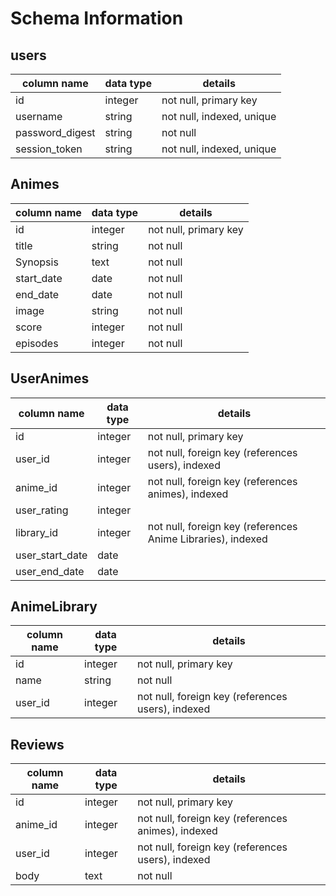 # Schema Information

## users
column name     | data type | details
----------------|-----------|-----------------------
id              | integer   | not null, primary key
username        | string    | not null, indexed, unique
password_digest | string    | not null
session_token   | string    | not null, indexed, unique

## Animes
column name | data type | details
------------|-----------|-----------------------
id          | integer   | not null, primary key
title       | string    | not null
Synopsis    | text      | not null
start_date  | date      | not null
end_date    | date      | not null
image       | string    | not null
score       | integer   | not null
episodes    | integer   | not null  

## UserAnimes
column name     | data type | details
----------------|-----------|-----------------------
id              | integer   | not null, primary key
user_id         | integer   | not null, foreign key (references users), indexed
anime_id        | integer   | not null, foreign key (references animes), indexed
user_rating     | integer   |
library_id      | integer   | not null, foreign key (references Anime Libraries), indexed
user_start_date | date      |
user_end_date   | date      |

## AnimeLibrary
column name   | data type | details
------------  |-----------|-----------------------
id            | integer   | not null, primary key
name          | string    | not null
user_id       | integer   | not null, foreign key (references users), indexed

## Reviews
column name   | data type | details
------------  |-----------|-----------------------
id            | integer   | not null, primary key
anime_id      | integer   | not null, foreign key (references animes), indexed
user_id       | integer   | not null, foreign key (references users), indexed
body          | text      | not null
